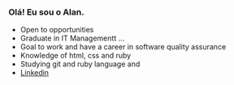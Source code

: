 ### Olá! Eu sou o Alan.


- Open to opportunities
- Graduate in IT Managementt ...
- Goal to work and have a career in software quality assurance
- Knowledge of html, css and ruby
- Studying git and ruby language and 
- <a href="https://www.linkedin.com/in/alanricardocastro">Linkedin</a>

